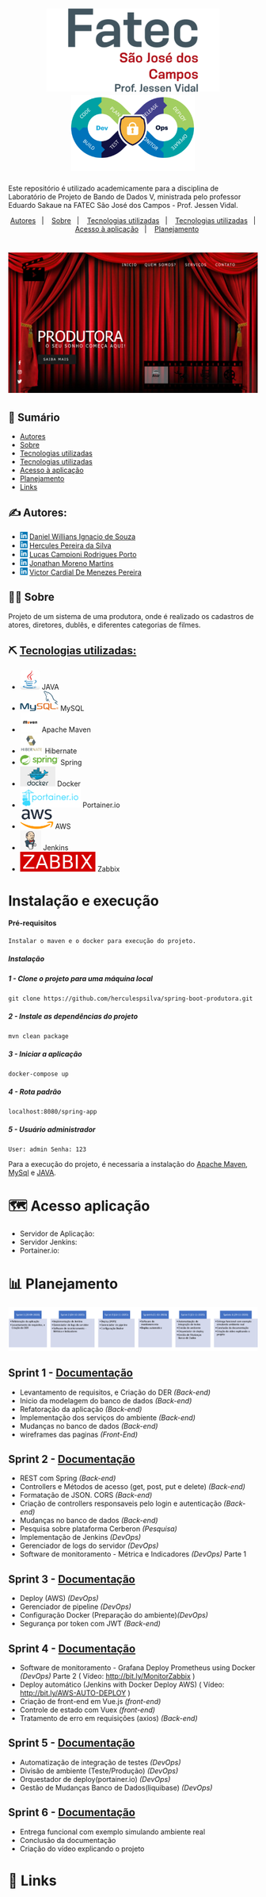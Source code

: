 <h1 align="center">
    <img alt="Gobarber" src="imagem/logo_fatecsjc.png" width="350px" />
    <img alt="Gobarber" src="imagem/devops.png" width="250px" />
</h1>

Este repositório é utilizado academicamente para a disciplina de Laboratório de Projeto de Bando de Dados V, ministrada pelo professor Eduardo Sakaue na FATEC São José dos Campos - Prof. Jessen Vidal.

<p align="center">
  <a href="#authors">Autores</a>&nbsp;&nbsp;&nbsp;|&nbsp;&nbsp;&nbsp;
  <a href="#about">Sobre</a>&nbsp;&nbsp;&nbsp;|&nbsp;&nbsp;&nbsp;
  <a href="#tech_utilizadas">Tecnologias utilizadas</a>&nbsp;&nbsp;&nbsp;|&nbsp;&nbsp;&nbsp;
  <a href="#installd">Tecnologias utilizadas</a>&nbsp;&nbsp;&nbsp;|&nbsp;&nbsp;&nbsp;
  <a href="#app">Acesso à aplicação</a>&nbsp;&nbsp;&nbsp;|&nbsp;&nbsp;&nbsp;
  <a href="#app">Planejamento</a>
</p>

<h1 align="center">
    <img alt="GoBarber" src="imagem/home.png" />
</h1>

## 📝 Sumário
- [Autores](#authors)
- [Sobre](#about)
- [Tecnologias utilizadas](#tech_utilizadas)
- [Tecnologias utilizadas](#install)
- [Acesso à aplicação](#app)
- [Planejamento](#app)
- [Links](#links)

## ✍️ Autores:  <a name = "authors"></a>
- <img src="imagem\linkedln.png" height=15px> [Daniel Willians Ignacio de Souza](https://www.linkedin.com/in/danielwisouza/)
- <img src="imagem\linkedln.png" height=15px> [Hercules Pereira da Silva](https://www.linkedin.com/in/hercules-pereira) 
- <img src="imagem\linkedln.png" height=15px> [Lucas Campioni Rodrigues Porto](https://www.linkedin.com/in/lucascampioni/) 
- <img src="imagem\linkedln.png" height=15px> [Jonathan Moreno Martins](https://www.linkedin.com/in/jonathanmmartins/) 
- <img src="imagem\linkedln.png" height=15px> [Victor Cardial De Menezes Pereira](https://www.linkedin.com/in/victor-cardial-de-menezes-pereira-67491018a/) 

## 🕵🏼 Sobre <a name = "about"></a>

Projeto de um sistema de uma produtora, onde é realizado os cadastros de atores, diretores, dublês, e diferentes categorias de filmes.

## ⛏️ [Tecnologias utilizadas:](https://github.com/herculespsilva/spring-boot-produtora/tree/master/docs/Tecnologias.md)  <a name = "tech_utilizadas"></a>
- [<img src="imagem\java.jpg" height=40px>](https://www.oracle.com/br/Java/) JAVA
- [<img src="imagem\mysql.png" height=40px>](https://www.mysql.com//) MySQL
- [<img src="imagem\maven.jpg" height=40px>](https://maven.apache.org/) Apache Maven
- [<img src="imagem\hibernate.png" height=40px>](https://hibernate.org/) Hibernate
- [<img src="imagem\spring.png" height=20px>](https://spring.io/) Spring
- [<img src="imagem\docker.png" height=40px>](https://www.docker.com/) Docker
- [<img src="imagem\portainer.io.png" height=40px>](https://www.zabbix.com/) Portainer.io
- [<img src="imagem\aws.png" height=40px>](https://aws.amazon.com/pt/) AWS
- [<img src="imagem\jenkins.png" height=40px>](https://www.jenkins.io/) Jenkins
- [<img src="imagem\zabbix.png" height=40px>](https://www.zabbix.com/) Zabbix

#  Instalação e execução  <a name = "tinstall"></a>
#### Pré-requisitos
```
Instalar o maven e o docker para execução do projeto.
```

##### Instalação
##### 1 - Clone o projeto para uma máquina local
```
git clone https://github.com/herculespsilva/spring-boot-produtora.git
```
##### 2 - Instale as dependências do projeto
```
mvn clean package
```
##### 3 - Iniciar a aplicação
```
docker-compose up
```
##### 4 - Rota padrão
```
localhost:8080/spring-app
```
##### 5 - Usuário administrador
```
User: admin Senha: 123
```
Para a execução do projeto, é necessaria a instalação do [Apache Maven](#tecnologias-utilizadas), [MySql](#tecnologias-utilizadas) e [JAVA](#tecnologias-utilizadas).
# 🗺️ Acesso aplicação <a name = "app"></a> 
- Servidor de Aplicação:
- Servidor Jenkins:
- Portainer.io:

# 📊 Planejamento <a name = "planejamento"></a>

<img src="imagem/Sprints.png" alt="Project logo"></a>
## Sprint 1 - [Documentação](https://github.com/herculespsilva/spring-boot-produtora/tree/master/docs/1entrega.md)
- Levantamento de requisitos, e Criação do DER *(Back-end)*
- Inicio da modelagem do banco de dados *(Back-end)*
- Refatoração da aplicação *(Back-end)*
- Implementação dos serviços do ambiente *(Back-end)*
- Mudanças no banco de dados *(Back-end)*
- wireframes das paginas *(Front-End)*

## Sprint 2 - [Documentação](https://github.com/herculespsilva/spring-boot-produtora/tree/master/docs/2entrega.md)
- REST com Spring *(Back-end)*
- Controllers e Métodos de acesso (get, post, put e delete) *(Back-end)*
- Formatação de JSON. CORS *(Back-end)*
- Criação de controllers responsaveis pelo login e autenticação *(Back-end)*
- Mudanças no banco de dados *(Back-end)*
- Pesquisa sobre plataforma Cerberon *(Pesquisa)*
- Implementação de Jenkins *(DevOps)*
- Gerenciador de logs do servidor *(DevOps)*
- Software de monitoramento - Métrica e Indicadores *(DevOps)* Parte 1

## Sprint 3 - [Documentação](https://github.com/herculespsilva/spring-boot-produtora/tree/master/docs/3entrega.md)
- Deploy (AWS) *(DevOps)*
- Gerenciador de pipeline *(DevOps)* 
- Configuração Docker (Preparação do ambiente)*(DevOps)*
- Segurança por token com JWT *(Back-end)*

## Sprint 4 - [Documentação](https://github.com/herculespsilva/spring-boot-produtora/tree/master/docs/4entrega.md)
- Software de monitoramento - Grafana Deploy Prometheus using Docker *(DevOps)* Parte 2 ( Vídeo: http://bit.ly/MonitorZabbix )
- Deploy automático (Jenkins with Docker Deploy AWS) ( Vídeo: http://bit.ly/AWS-AUTO-DEPLOY )
- Criação de front-end em Vue.js *(front-end)*
- Controle de estado com Vuex *(front-end)*
- Tratamento de erro em requisições (axios) *(Back-end)*

## Sprint 5 - [Documentação](https://github.com/herculespsilva/spring-boot-produtora/tree/master/docs/5entrega.md)
- Automatização de integração de testes *(DevOps)* 
- Divisão de ambiente (Teste/Produção) *(DevOps)* 
- Orquestador de deploy(portainer.io) *(DevOps)*
- Gestão de Mudanças Banco de Dados(liquibase) *(DevOps)*

## Sprint 6 - [Documentação](https://github.com/herculespsilva/spring-boot-produtora/tree/master/docs/6entrega.md)
- Entrega funcional com exemplo simulando ambiente real
- Conclusão da documentação
- Criação do vídeo explicando o projeto

# 💾 Links <a name = "links"></a>
